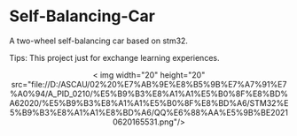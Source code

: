 # Self-Balancing-Car
A two-wheel self-balancing car based on stm32.

Tips:
This project just for exchange learning experiences.

<div align=center>< img width="20" height="20" src="file://D:/ASCAU/02%20%E7%AB%9E%E8%B5%9B%E7%A7%91%E7%A0%94/A_PID_0210/%E5%B9%B3%E8%A1%A1%E5%B0%8F%E8%BD%A62020/%E5%B9%B3%E8%A1%A1%E5%B0%8F%E8%BD%A6/STM32%E5%B9%B3%E8%A1%A1%E8%BD%A6/QQ%E6%88%AA%E5%9B%BE20210620165531.png"/></div>
